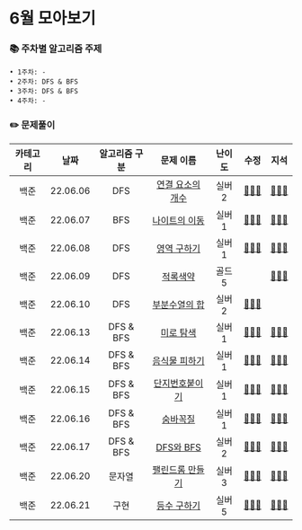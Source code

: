 # 6월 모아보기
### 📚 주차별 알고리즘 주제
    • 1주차: -
    • 2주차: DFS & BFS
    • 3주차: DFS & BFS
    • 4주차: -

### ✏️ 문제풀이
| 카테고리 | 날짜 | 알고리즘 구분 | 문제 이름 | 난이도 | 수정 | 지석 |  
| :----------: | :----------: | :----------: | :----------: | :----------: | :----------: | :----------: | 
| 백준 | 22.06.06 | DFS | [연결 요소의 개수](https://www.acmicpc.net/problem/11724) | 실버 2 | [🙆🏻‍♀️](../수정/Graph-Theory/BOJ11724.md) | [🙆🏻‍♂️](../지석/Graph-Theory/BOJ11724.md) |
| 백준 | 22.06.07 | BFS | [나이트의 이동](https://www.acmicpc.net/problem/7562) | 실버 1 | [🙆🏻‍♀️](../수정/Graph-Theory/BOJ7562.md) | [🙆🏻‍♂️](../지석/Graph-Theory/BOJ7562.md) |
| 백준 | 22.06.08 | DFS | [영역 구하기](https://www.acmicpc.net/problem/2583) | 실버 1 | [🙆🏻‍♀️](../수정/Graph-Theory/BOJ2583.md) | [🙆🏻‍♂️](../지석/Graph-Theory/BOJ2583.md) |
| 백준 | 22.06.09 | DFS | [적록색약](https://www.acmicpc.net/problem/10026) | 골드 5 |  | [🙆🏻‍♂️](../지석/Graph-Theory/BOJ10026.md) |
| 백준 | 22.06.10 | DFS | [부분수열의 합](https://www.acmicpc.net/problem/1182) | 실버 2 | [🙆🏻‍♀️](../수정/Graph-Theory/BOJ1182.md) |  |
| 백준 | 22.06.13 | DFS & BFS | [미로 탐색](https://www.acmicpc.net/problem/2178) | 실버 1 | [🙆🏻‍♀️](../수정/Graph-Theory/BOJ2178.md) | [🙆🏻‍♂️](../지석/Graph-Theory/BOJ2178.md) |
| 백준 | 22.06.14 | DFS & BFS | [음식물 피하기](https://www.acmicpc.net/problem/1743) | 실버 1 | [🙆🏻‍♀️](../수정/Graph-Theory/BOJ1743.md) | [🙆🏻‍♂️](../지석/Graph-Theory/BOJ1743.md) |
| 백준 | 22.06.15 | DFS & BFS | [단지번호붙이기](https://www.acmicpc.net/problem/2667) | 실버 1 | [🙆🏻‍♀️](../수정/Graph-Theory/BOJ2667.md) | [🙆🏻‍♂️](../지석/Graph-Theory/BOJ2667.md) |
| 백준 | 22.06.16 | DFS & BFS | [숨바꼭질](https://www.acmicpc.net/problem/1697) | 실버 1 | [🙆🏻‍♀️](../수정/Graph-Theory/BOJ1697.md) | [🙆🏻‍♂️](../지석/Graph-Theory/BOJ1697.md) |
| 백준 | 22.06.17 | DFS & BFS | [DFS와 BFS](https://www.acmicpc.net/problem/1260) | 실버 2 | [🙆🏻‍♀️](../수정/Graph-Theory/BOJ1260.md) | [🙆🏻‍♂️](../지석/Graph-Theory/BOJ1260.md) |
| 백준 | 22.06.20 | 문자열 | [팰린드롬 만들기](https://www.acmicpc.net/problem/1213) | 실버 3 | [🙆🏻‍♀️](../수정/String/BOJ1213.md) | [🙆🏻‍♂️](../지석/String/BOJ1213.md) |
| 백준 | 22.06.21 | 구현 | [등수 구하기](https://www.acmicpc.net/problem/1205) | 실버 5 | [🙆🏻‍♀️](../수정/Implementation/BOJ1205.md) | [🙆🏻‍♂️](../지석/Implementation/BOJ1205.md) |